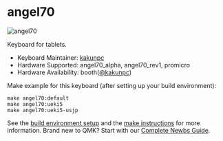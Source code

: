 # angel70

![angel70](https://i.gyazo.com/d114d4b1789009dbe8c910eaeb3295c5.jpg)

Keyboard for tablets.

* Keyboard Maintainer: [kakunpc](https://github.com/kakunpc)
* Hardware Supported: angel70_alpha, angel70_rev1, promicro
* Hardware Availability: booth([@kakunpc](https://kakunpc.booth.pm/))

Make example for this keyboard (after setting up your build environment):

    make angel70:default
    make angel70:ueki5
    make angel70:ueki5-usjp

See the [build environment setup](https://docs.qmk.fm/#/getting_started_build_tools) and the [make instructions](https://docs.qmk.fm/#/getting_started_make_guide) for more information. Brand new to QMK? Start with our [Complete Newbs Guide](https://docs.qmk.fm/#/newbs).
